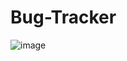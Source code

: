 # Bug-Tracker

![image](https://user-images.githubusercontent.com/104199818/228869790-76f3117b-4177-42be-aca4-626bc89db364.png)
